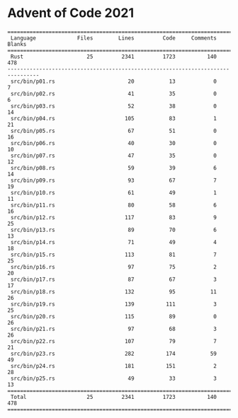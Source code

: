 # Advent of Code 2021

    ================================================================================
     Language             Files        Lines         Code     Comments       Blanks
    ================================================================================
     Rust                    25         2341         1723          140          478
    --------------------------------------------------------------------------------
     src/bin/p01.rs                       20           13            0            7
     src/bin/p02.rs                       41           35            0            6
     src/bin/p03.rs                       52           38            0           14
     src/bin/p04.rs                      105           83            1           21
     src/bin/p05.rs                       67           51            0           16
     src/bin/p06.rs                       40           30            0           10
     src/bin/p07.rs                       47           35            0           12
     src/bin/p08.rs                       59           39            6           14
     src/bin/p09.rs                       93           67            7           19
     src/bin/p10.rs                       61           49            1           11
     src/bin/p11.rs                       80           58            6           16
     src/bin/p12.rs                      117           83            9           25
     src/bin/p13.rs                       89           70            6           13
     src/bin/p14.rs                       71           49            4           18
     src/bin/p15.rs                      113           81            7           25
     src/bin/p16.rs                       97           75            2           20
     src/bin/p17.rs                       87           67            3           17
     src/bin/p18.rs                      132           95           11           26
     src/bin/p19.rs                      139          111            3           25
     src/bin/p20.rs                      115           89            0           26
     src/bin/p21.rs                       97           68            3           26
     src/bin/p22.rs                      107           79            7           21
     src/bin/p23.rs                      282          174           59           49
     src/bin/p24.rs                      181          151            2           28
     src/bin/p25.rs                       49           33            3           13
    ================================================================================
     Total                   25         2341         1723          140          478
    ================================================================================
